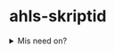 # ahls-skriptid

<details>

<summary>Mis need on?</summary>

### Tähelepanu!

Need on skriptid.

</details>
